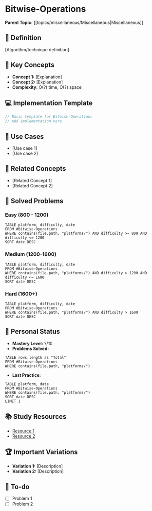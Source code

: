 # Bitwise-Operations

**Parent Topic:** [[topics/miscellaneous/Miscellaneous|Miscellaneous]]

## 🎯 Definition
[Algorithm/technique definition]

## 🔑 Key Concepts
- **Concept 1:** [Explanation]
- **Concept 2:** [Explanation]
- **Complexity:** O(?) time, O(?) space

## 💻 Implementation Template
```cpp
// Basic template for Bitwise-Operations
// Add implementation here
```

## 🎯 Use Cases
- [Use case 1]
- [Use case 2]

## 🔗 Related Concepts
- [Related Concept 1]
- [Related Concept 2]

## 🧠 Solved Problems
### Easy (800 - 1200)
```dataview
TABLE platform, difficulty, date
FROM #Bitwise-Operations
WHERE contains(file.path, "platforms/") AND difficulty >= 800 AND difficulty <= 1200
SORT date DESC
```

### Medium (1200-1600)
```dataview
TABLE platform, difficulty, date
FROM #Bitwise-Operations
WHERE contains(file.path, "platforms/") AND difficulty > 1200 AND difficulty <= 1600
SORT date DESC
```

### Hard (1600+)
```dataview
TABLE platform, difficulty, date
FROM #Bitwise-Operations
WHERE contains(file.path, "platforms/") AND difficulty > 1600
SORT date DESC
```

## 🎯 Personal Status
- **Mastery Level:** ?/10
- **Problems Solved:** 
```dataview
TABLE rows.length as "Total"
FROM #Bitwise-Operations
WHERE contains(file.path, "platforms/")
```

- **Last Practice:** 
```dataview
TABLE platform, date
FROM #Bitwise-Operations
WHERE contains(file.path, "platforms/")
SORT date DESC
LIMIT 1
```

## 📚 Study Resources
- [Resource 1](URL)
- [Resource 2](URL)

## 🏆 Important Variations
- **Variation 1:** [Description]
- **Variation 2:** [Description]

## 📝 To-do
- [ ] Problem 1
- [ ] Problem 2

